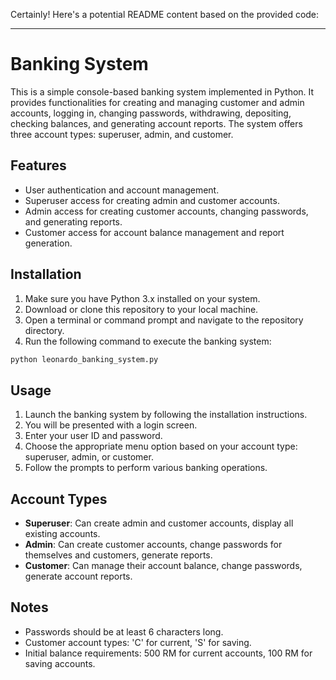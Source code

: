 Certainly! Here's a potential README content based on the provided code:

---

# Banking System

This is a simple console-based banking system implemented in Python. It provides functionalities for creating and managing customer and admin accounts, logging in, changing passwords, withdrawing, depositing, checking balances, and generating account reports. The system offers three account types: superuser, admin, and customer.

## Features

- User authentication and account management.
- Superuser access for creating admin and customer accounts.
- Admin access for creating customer accounts, changing passwords, and generating reports.
- Customer access for account balance management and report generation.

## Installation

1. Make sure you have Python 3.x installed on your system.
2. Download or clone this repository to your local machine.
3. Open a terminal or command prompt and navigate to the repository directory.
4. Run the following command to execute the banking system:

```bash
python leonardo_banking_system.py
```

## Usage

1. Launch the banking system by following the installation instructions.
2. You will be presented with a login screen.
3. Enter your user ID and password.
4. Choose the appropriate menu option based on your account type: superuser, admin, or customer.
5. Follow the prompts to perform various banking operations.

## Account Types

- **Superuser**: Can create admin and customer accounts, display all existing accounts.
- **Admin**: Can create customer accounts, change passwords for themselves and customers, generate reports.
- **Customer**: Can manage their account balance, change passwords, generate account reports.

## Notes

- Passwords should be at least 6 characters long.
- Customer account types: 'C' for current, 'S' for saving.
- Initial balance requirements: 500 RM for current accounts, 100 RM for saving accounts.
